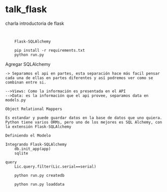 # talk_flask
charla introductoria de flask

```
    

    Flask-SQLAlchemy

    pip install -r requirements.txt
    python run.py
```

Agregar SQLAlchemy
    
    -> Separamos el api en partes, esta separación hace más facil pensar 
    cada una de ellas en partes diferentes y así podremos ver como se 
    combinan entre si.
    
    -->Views: Como la información es presentada en el API
    -->Data: es la información que el api provee, separamos data en models.py

    Object Relational Mappers

    Es estandar y puede guardar datos en la base de datos que uno quiera. Python tiene varios ORMs, pero uno de los mejores es SQL Alchemy, con la extensión Flask-SQLAlchemy

    Definiendo el Modelo

    Integrando Flask-SQLAlchemy
        db.init_app(app)
        sqlite

    query
        Lic.query.filter(Lic.serial==serial)

        python run.py createdb

        python run.py loaddata



    